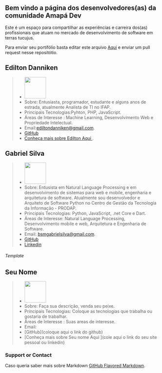 ## Bem vindo a página dos desenvolvedores(as) da comunidade Amapá Dev

Este é um espaço para compartilhar as experiências e carreira dos(as) profissionais que atuam no mercado de desenvolvimento de software em terras tucujus.

Para enviar seu portifólio basta editar este arquivo [Aqui](https://github.com/amapadev/devs/edit/master/index.md) e enviar um pull request nesse repositótio.

## Edilton Danniken 
>  * <img src="https://pt.gravatar.com/userimage/74682441/8f4e507cb1668e9b3187c81693b1b540.jpg"  height="70" width="70"> <img>
>  * Sobre: Entusiasta, programador, estudante e alguns anos de estrada, atualmente Analista de TI no IFAP.
>  * Principais Tecnologias:Pyhton, PHP, JavaScript.
>  * Áreas de Interesse : Machine Learning, Desenvolvimento Web e Propriedade Intelectual.
>  * Email:ediltondanniken@gmail.com.
>  * [GitHub](https://github.com/Edilton)
>  * [Conheça mais sobre Edilton Aqui ]( http://lattes.cnpq.br/6440518113857818).


## Gabriel Silva 
>  * <img src="https://avatars1.githubusercontent.com/u/38441833?s=460&u=1a22885d9a04e26e73fb3c96655d6d418607a7dd&v=4"  height="70" width="70"> <img>
>  * Sobre: Entusista em Natural Language Processing e em desenvolvimento de sistemas para web e mobile, engenharia e arquitetura de software. Atualmente sou desenvolvedor e Arquiteto de Software Python no Centro de Gestão da Tecnologia da Informação - PRODAP.
>  * Principais Tecnologias: Python, JavaScript, .net Core e Dart.
>  * Áreas de Interesse: Natural Language Processing, Desenvolvimento mobile e web, Arquitetura e Engenharia de Software. 
>  * Email: bsmgabrielsilva@gmail.com.
>  * [GitHub](https://github.com/bsgabrielsilva)
>  * [Linkedin](https://linkedin.com/in/bsgabrielsilva)

###### Template

## Seu Nome
>  * <img src="link para sua foto"  height="70" width="70"> <img>
>  * Sobre: Faça sua descrição, venda seu peixe.
>  * Principais Tecnologias: Coloque as tecnologias que trabalha ou gostaria de trabalhar.
>  * Áreas de Interesse : Suas areas de interesse.
>  * Email: 
>  * [GitHub](coloque aqui o link do github)
>  * [Conheça mais sobre Seu nome Aqui ](cole aqui o link do seu site pessoal ou linkedin)



### Support or Contact
Caso queria saber mais sobre Markdown [GitHub Flavored Markdown](https://guides.github.com/features/mastering-markdown/).

